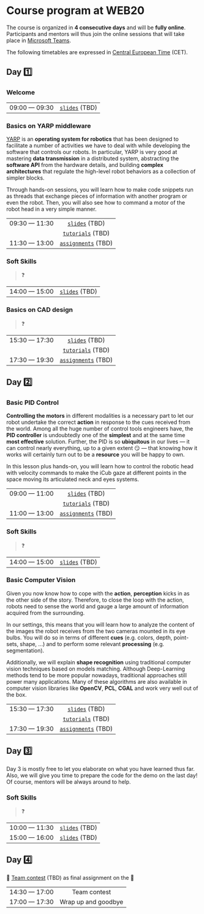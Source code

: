 Course program at WEB20
=======================

The course is organized in **4 consecutive days** and will be **fully online**. Participants and mentors will thus join the online sessions that will take place in [Microsoft Teams](https://www.microsoft.com/en/microsoft-365/microsoft-teams).

The following timetables are expressed in [Central European Time](https://en.wikipedia.org/wiki/Central_European_Time) (CET).

## Day 1️⃣

### Welcome

| | |
| :---: | :---: |
| 09:00 — 09:30 | [`slides`]() (TBD) |

### Basics on YARP middleware
[YARP](http://www.yarp.it/index.html) is an **operating system for robotics** that has been designed to facilitate a number of activities we have to deal with while developing the software that controls our robots. In particular, YARP is very good at mastering **data transmission** in a distributed system, abstracting the **software API** from the hardware details, and building **complex architectures** that regulate the high-level robot behaviors as a collection of simpler blocks.

Through hands-on sessions, you will learn how to make code snippets run as threads that exchange pieces of information with another program or even the robot. Then, you will also see how to command a motor of the robot head in a very simple manner.

| | |
| :---: | :---: | 
| 09:30 — 11:30 | [`slides`]() (TBD) |
| | [`tutorials`]() (TBD) |
| 11:30 — 13:00 | [`assignments`]() (TBD) |

### Soft Skills
> ❓

| | |
| :---: | :---: | 
| 14:00 — 15:00 | [`slides`]() (TBD) |

### Basics on CAD design
> ❓

| | |
| :---: | :---: | 
| 15:30 — 17:30 | [`slides`]() (TBD) |
| | [`tutorials`]() (TBD) |
| 17:30 — 19:30 | [`assignments`]() (TBD) |

## Day 2️⃣

### Basic PID Control
**Controlling the motors** in different modalities is a necessary part to let our robot undertake the correct **action** in response to the cues received from the world. Among all the huge number of control tools engineers have, the **PID controller** is undoubtedly one of the **simplest** and at the same time **most effective** solution. Further, the PID is so **ubiquitous** in our lives — it can control nearly everything, up to a given extent 😏 — that knowing how it works will certainly turn out to be a **resource** you will be happy to own.   

In this lesson plus hands-on, you will learn how to control the robotic head with velocity commands to make the iCub gaze at different points in the space moving its articulated neck and eyes systems. 

| | |
| :---: | :---: | 
| 09:00 — 11:00 | [`slides`]() (TBD) |
| | [`tutorials`]() (TBD) |
| 11:00 — 13:00 | [`assignments`]() (TBD) |

### Soft Skills
> ❓

| | |
| :---: | :---: | 
| 14:00 — 15:00 | [`slides`]() (TBD) |

### Basic Computer Vision
Given you now know how to cope with the **action**, **perception** kicks in as the other side of the story. Therefore, to close the loop with the action, robots need to sense the world and gauge a large amount of information acquired from the surrounding.

In our settings, this means that you will learn how to analyze the content of the images the robot receives from the two cameras mounted in its eye bulbs. You will do so in terms of different **cues** (e.g. colors, depth, point-sets, shape, ...) and to perform some relevant **processing** (e.g. segmentation).

Additionally, we will explain **shape recognition** using traditional computer vision techniques based on models matching. Although Deep-Learning methods tend to be more popular nowadays, traditional approaches still power many applications. Many of these algorithms are also available in computer vision libraries like **OpenCV**, **PCL**, **CGAL** and work very well out of the box.

| | |
| :---: | :---: | 
| 15:30 — 17:30 | [`slides`]() (TBD) |
| | [`tutorials`]() (TBD) |
| 17:30 — 19:30 | [`assignments`]() (TBD) |

## Day 3️⃣
Day 3 is mostly free to let you elaborate on what you have learned thus far. Also, we will give you time to prepare the code for the demo on the last day!
Of course, mentors will be always around to help. 

### Soft Skills
> ❓

| | |
| :---: | :---: | 
| 10:00 — 11:30 | [`slides`]() (TBD) |
| 15:00 — 16:00 | [`slides`]() (TBD) |

## Day 4️⃣
👥 [Team contest]() (TBD) as final assignment on the 🤖

| | |
| :---: | :---: | 
| 14:30 — 17:00 | Team contest |
| 17:00 — 17:30 | Wrap up and goodbye |

